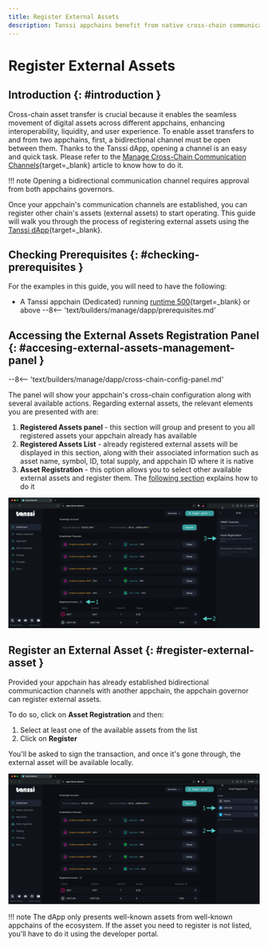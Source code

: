 ```yaml
---
title: Register External Assets
description: Tanssi appchains benefit from native cross-chain communication, enabling smooth and fast token transfers between the token’s native chain and other chains.
---
```


# Register External Assets

## Introduction {: #introduction }

Cross-chain asset transfer is crucial because it enables the seamless movement of digital assets across different appchains, enhancing interoperability, liquidity, and user experience. To enable asset transfers to and from two appchains, first, a bidirectional channel must be open between them. Thanks to the Tanssi dApp, opening a channel is an easy and quick task. Please refer to the [Manage Cross-Chain Communication Channels](/builders/manage/dapp/xcm-channels/){target=\_blank} article to know how to do it.

!!! note
    Opening a bidirectional communication channel requires approval from both appchains governors.

Once your appchain's communication channels are established, you can register other chain's assets (external assets) to start operating. This guide will walk you through the process of registering external assets using the [Tanssi dApp](https://apps.tanssi.network){target=\_blank}.

## Checking Prerequisites {: #checking-prerequisites }

For the examples in this guide, you will need to have the following:

- A Tanssi appchain (Dedicated) running [runtime 500](https://github.com/moondance-labs/tanssi/releases/tag/runtime-500){target=\_blank} or above
--8<-- 'text/builders/manage/dapp/prerequisites.md'

## Accessing the External Assets Registration Panel {: #accesing-external-assets-management-panel }

--8<-- 'text/builders/manage/dapp/cross-chain-config-panel.md'

The panel will show your appchain's cross-chain configuration along with several available actions. Regarding external assets, the relevant elements you are presented with are:

1. **Registered Assets panel** - this section will group and present to you all registered assets your appchain already has available
2. **Registered Assets List** - already registered external assets will be displayed in this section, along with their associated information such as asset name, symbol, ID, total supply, and appchain ID where it is native
3. **Asset Registration** - this option allows you to select other available external assets and register them. The [following section](#register-external-asset) explains how to do it

![The cross-chain management panel](/images/builders/manage/dapp/register-external-assets/register-external-assets-1.webp)

## Register an External Asset {: #register-external-asset }

Provided your appchain has already established bidirectional communicaction channels with another appchain, the appchain governor can register external assets.

To do so, click on **Asset Registration** and then:

1. Select at least one of the available assets from the list
2. Click on **Register**

You'll be asked to sign the transaction, and once it's gone through, the external asset will be available locally. 

![Asset registration](/images/builders/manage/dapp/register-external-assets/register-external-assets-2.webp)

!!! note
    The dApp only presents well-known assets from well-known appchains of the ecosystem. If the asset you need to register is not listed, you'll have to do it using the developer portal.